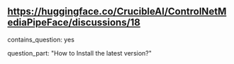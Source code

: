 ## https://huggingface.co/CrucibleAI/ControlNetMediaPipeFace/discussions/18

contains_question: yes

question_part: "How to Install the latest version?"